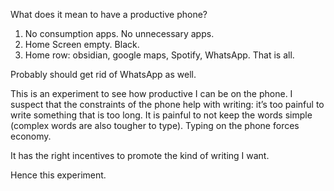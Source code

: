 What does it mean to have a productive phone?

1. No consumption apps. No unnecessary apps. 
2. Home Screen empty. Black.
3. Home row: obsidian, google maps, Spotify, WhatsApp. That is all.

Probably should get rid of WhatsApp as well.

This is an experiment to see how productive I can be on the phone. I suspect that the constraints of the phone help with writing: it’s too painful to write something that is too long. It is painful to not keep the words simple (complex words are also tougher to type). Typing on the phone forces economy.

It has the right incentives to promote the kind of writing I want.

Hence this experiment.